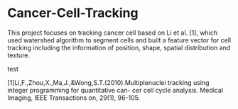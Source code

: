 # Cancer-Cell-Tracking
This project focuses on tracking cancer cell based on Li et al. [1], which used watershed algorithm to segment cells and built a feature vector for cell tracking including the information of position, shape, spatial distribution and texture.  

test

[1]Li,F.,Zhou,X.,Ma,J.,&Wong,S.T.(2010).Multiplenuclei tracking using integer programming for quantitative can- cer cell cycle analysis. Medical Imaging, IEEE Transactions on, 29(1), 96-105.
